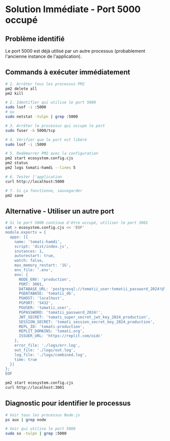 # Solution Immédiate - Port 5000 occupé

## Problème identifié
Le port 5000 est déjà utilisé par un autre processus (probablement l'ancienne instance de l'application).

## Commands à exécuter immédiatement

```bash
# 1. Arrêter tous les processus PM2
pm2 delete all
pm2 kill

# 2. Identifier qui utilise le port 5000
sudo lsof -i :5000
# ou
sudo netstat -tulpn | grep :5000

# 3. Arrêter le processus qui occupe le port
sudo fuser -k 5000/tcp

# 4. Vérifier que le port est libéré
sudo lsof -i :5000

# 5. Redémarrer PM2 avec la configuration
pm2 start ecosystem.config.cjs
pm2 status
pm2 logs tomati-hamdi --lines 5

# 6. Tester l'application
curl http://localhost:5000

# 7. Si ça fonctionne, sauvegarder
pm2 save
```

## Alternative - Utiliser un autre port

```bash
# Si le port 5000 continue d'être occupé, utiliser le port 3001
cat > ecosystem.config.cjs << 'EOF'
module.exports = {
  apps: [{
    name: 'tomati-hamdi',
    script: 'dist/index.js',
    instances: 1,
    autorestart: true,
    watch: false,
    max_memory_restart: '1G',
    env_file: '.env',
    env: {
      NODE_ENV: 'production',
      PORT: 3001,
      DATABASE_URL: 'postgresql://tomatii_user:tomatii_password_2024!@localhost:5432/tomatii_db',
      PGDATABASE: 'tomatii_db',
      PGHOST: 'localhost',
      PGPORT: '5432',
      PGUSER: 'tomatii_user',
      PGPASSWORD: 'tomatii_password_2024!',
      JWT_SECRET: 'tomati_super_secret_jwt_key_2024_production',
      SESSION_SECRET: 'tomati_session_secret_key_2024_production',
      REPL_ID: 'tomati-production',
      REPLIT_DOMAINS: 'tomati.org',
      ISSUER_URL: 'https://replit.com/oidc'
    },
    error_file: './logs/err.log',
    out_file: './logs/out.log',
    log_file: './logs/combined.log',
    time: true
  }]
};
EOF

pm2 start ecosystem.config.cjs
curl http://localhost:3001
```

## Diagnostic pour identifier le processus

```bash
# Voir tous les processus Node.js
ps aux | grep node

# Voir qui utilise le port 5000
sudo ss -tulpn | grep :5000
```